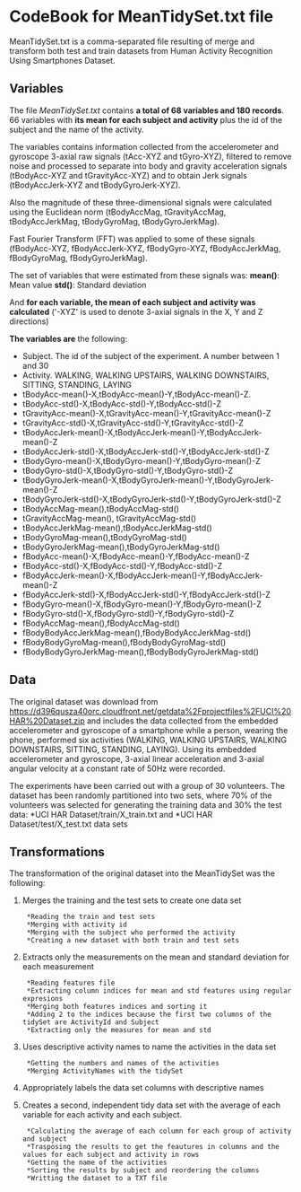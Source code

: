 CodeBook for MeanTidySet.txt file
========================================================
MeanTidySet.txt is a comma-separated file resulting of merge and transform both test and train datasets from 
Human Activity Recognition Using Smartphones Dataset.

## Variables

The file _MeanTidySet.txt_ contains __a total of 68 variables and 180 records__. 66 variables with __its mean for each subject and activity__ plus the id of the subject and the name of the activity.

The variables contains information collected from the accelerometer and gyroscope 3-axial raw signals (tAcc-XYZ and tGyro-XYZ), filtered to remove noise and processed to separate into body and gravity acceleration signals (tBodyAcc-XYZ and tGravityAcc-XYZ) and to obtain Jerk signals (tBodyAccJerk-XYZ and tBodyGyroJerk-XYZ). 

Also the magnitude of these three-dimensional signals were calculated using the Euclidean norm (tBodyAccMag, tGravityAccMag, tBodyAccJerkMag, tBodyGyroMag, tBodyGyroJerkMag). 

Fast Fourier Transform (FFT) was applied to some of these signals (fBodyAcc-XYZ, fBodyAccJerk-XYZ, fBodyGyro-XYZ, fBodyAccJerkMag, fBodyGyroMag, fBodyGyroJerkMag). 

The set of variables that were estimated from these signals was: 
        __mean()__: Mean value
        __std()__: Standard deviation

And __for each variable, the mean of each subject and activity was calculated__ ('-XYZ' is used to denote 3-axial signals in the X, Y and Z directions)
 
__The variables are__ the following:

* Subject. The id of the subject of the experiment. A number between 1 and 30
* Activity. WALKING, WALKING UPSTAIRS, WALKING DOWNSTAIRS, SITTING, STANDING, LAYING
* tBodyAcc-mean()-X,tBodyAcc-mean()-Y,tBodyAcc-mean()-Z. 
* tBodyAcc-std()-X,tBodyAcc-std()-Y,tBodyAcc-std()-Z
* tGravityAcc-mean()-X,tGravityAcc-mean()-Y,tGravityAcc-mean()-Z
* tGravityAcc-std()-X,tGravityAcc-std()-Y,tGravityAcc-std()-Z
* tBodyAccJerk-mean()-X,tBodyAccJerk-mean()-Y,tBodyAccJerk-mean()-Z
* tBodyAccJerk-std()-X,tBodyAccJerk-std()-Y,tBodyAccJerk-std()-Z
* tBodyGyro-mean()-X,tBodyGyro-mean()-Y,tBodyGyro-mean()-Z
* tBodyGyro-std()-X,tBodyGyro-std()-Y,tBodyGyro-std()-Z
* tBodyGyroJerk-mean()-X,tBodyGyroJerk-mean()-Y,tBodyGyroJerk-mean()-Z
* tBodyGyroJerk-std()-X,tBodyGyroJerk-std()-Y,tBodyGyroJerk-std()-Z
* tBodyAccMag-mean(),tBodyAccMag-std()
* tGravityAccMag-mean(), tGravityAccMag-std()
* tBodyAccJerkMag-mean(),tBodyAccJerkMag-std()
* tBodyGyroMag-mean(),tBodyGyroMag-std()
* tBodyGyroJerkMag-mean(),tBodyGyroJerkMag-std()
* fBodyAcc-mean()-X,fBodyAcc-mean()-Y,fBodyAcc-mean()-Z
* fBodyAcc-std()-X,fBodyAcc-std()-Y,fBodyAcc-std()-Z
* fBodyAccJerk-mean()-X,fBodyAccJerk-mean()-Y,fBodyAccJerk-mean()-Z
* fBodyAccJerk-std()-X,fBodyAccJerk-std()-Y,fBodyAccJerk-std()-Z
* fBodyGyro-mean()-X,fBodyGyro-mean()-Y,fBodyGyro-mean()-Z
* fBodyGyro-std()-X,fBodyGyro-std()-Y,fBodyGyro-std()-Z
* fBodyAccMag-mean(),fBodyAccMag-std()
* fBodyBodyAccJerkMag-mean(),fBodyBodyAccJerkMag-std()
* fBodyBodyGyroMag-mean(),fBodyBodyGyroMag-std()
* fBodyBodyGyroJerkMag-mean(),fBodyBodyGyroJerkMag-std()

## Data
The original dataset was download from https://d396qusza40orc.cloudfront.net/getdata%2Fprojectfiles%2FUCI%20HAR%20Dataset.zip and includes the data collected from the embedded accelerometer and gyroscope of a smartphone while a person, wearing the phone, performed six activities (WALKING, WALKING UPSTAIRS, WALKING DOWNSTAIRS, SITTING, STANDING, LAYING). Using its embedded accelerometer and gyroscope, 3-axial linear acceleration and 3-axial angular velocity at a constant rate of 50Hz were recorded. 

The experiments have been carried out with a group of 30 volunteers. The dataset has been randomly partitioned into two sets, where 70% of the volunteers was selected for generating the training data and 30% the test data:
*UCI HAR Dataset/train/X_train.txt and 
*UCI HAR Dataset/test/X_test.txt data sets 


## Transformations

The transformation of the original dataset into the MeanTidySet was the following:

1. Merges the training and the test sets to create one data set

        *Reading the train and test sets 
        *Merging with activity id
        *Merging with the subject who performed the activity
        *Creating a new dataset with both train and test sets
      
2. Extracts only the measurements on the mean and standard deviation for each measurement

        *Reading features file
        *Extracting column indices for mean and std features using regular expresions  
        *Merging both features indices and sorting it
        *Adding 2 to the indices because the first two columns of the tidySet are ActivityId and Subject 
        *Extracting only the measures for mean and std
     
3. Uses descriptive activity names to name the activities in the data set

        *Getting the numbers and names of the activities
        *Merging ActivityNames with the tidySet
     
4. Appropriately labels the data set columns with descriptive names
     
5. Creates a second, independent tidy data set with the average of each variable for each activity and each subject.
    
        *Calculating the average of each column for each group of activity and subject
        *Trasposing the results to get the feautures in columns and the values for each subject and activity in rows
        *Getting the name of the activities
        *Sorting the results by subject and reordering the columns
        *Writting the dataset to a TXT file
